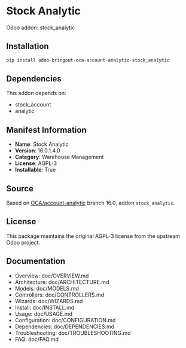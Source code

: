 # Stock Analytic

Odoo addon: stock_analytic

## Installation

```bash
pip install odoo-bringout-oca-account-analytic-stock_analytic
```

## Dependencies

This addon depends on:
- stock_account
- analytic

## Manifest Information

- **Name**: Stock Analytic
- **Version**: 16.0.1.4.0
- **Category**: Warehouse Management
- **License**: AGPL-3
- **Installable**: True

## Source

Based on [OCA/account-analytic](https://github.com/OCA/account-analytic) branch 16.0, addon `stock_analytic`.

## License

This package maintains the original AGPL-3 license from the upstream Odoo project.

## Documentation

- Overview: doc/OVERVIEW.md
- Architecture: doc/ARCHITECTURE.md
- Models: doc/MODELS.md
- Controllers: doc/CONTROLLERS.md
- Wizards: doc/WIZARDS.md
- Install: doc/INSTALL.md
- Usage: doc/USAGE.md
- Configuration: doc/CONFIGURATION.md
- Dependencies: doc/DEPENDENCIES.md
- Troubleshooting: doc/TROUBLESHOOTING.md
- FAQ: doc/FAQ.md
